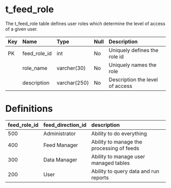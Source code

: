 # t\_feed\_role #

The t\_feed\_role table defines user roles which determine the level of access of a given user.

| **Key** | **Name** | **Type** | **Null** | **Description** |
|:--------|:---------|:---------|:---------|:----------------|
| PK      | feed\_role\_id | int      | No       | Uniquely defines the role id |
|         | role\_name | varcher(30) | No       | Uniquely names the role |
|         | description | varchar(250) | No       | Description the level of access |


# Definitions #

| feed\_role\_id | **feed\_direction\_id** | **description** |
|:---------------|:------------------------|:----------------|
| 500            | Administrator           | Ability to do everything |
| 400            | Feed Manager            | Ability to manage the processing of feeds |
| 300            | Data Manager            | Ability to manage user managed tables |
| 200            | User                    | Ability to query data and run reports |